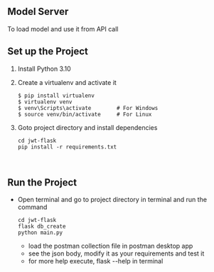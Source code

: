 ## Model Server
To load model and use it from API call

 ## Set up the Project
 
 1. Install Python 3.10
 
 2. Create a virtualenv and activate it
 
    ```
    $ pip install virtualenv
    $ virtualenv venv
    $ venv\Scripts\activate        # For Windows
    $ source venv/bin/activate     # For Linux
    ```
 
 3. Goto project directory and install dependencies
    ```
    cd jwt-flask
    pip install -r requirements.txt
    ```
 
 <br/>
 
 ## Run the Project
    
 * Open terminal and go to project directory in terminal and run the command
    
    ```
    cd jwt-flask
    flask db_create
    python main.py
    ```
  
    - load the postman collection file in postman desktop app
    - see the json body, modify it as your requirements and test it
    - for more help execute, flask --help in terminal